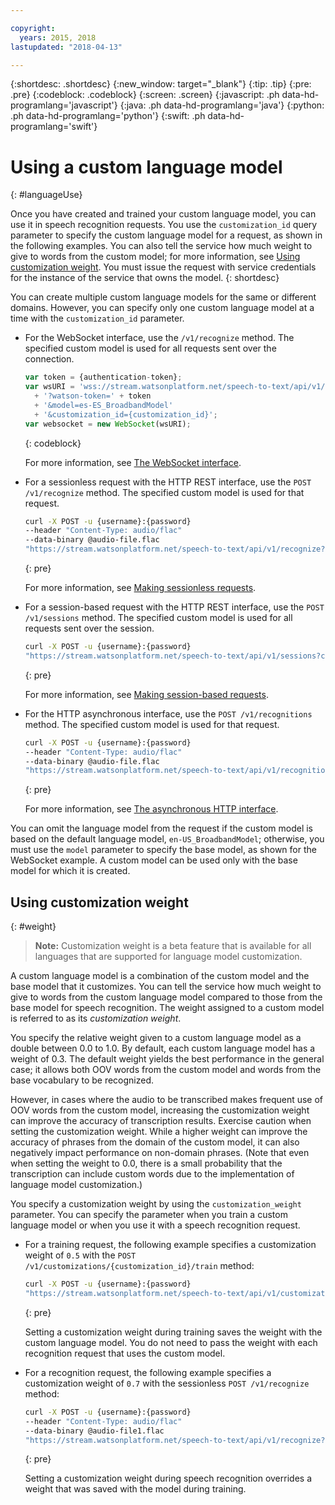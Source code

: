```yaml
---

copyright:
  years: 2015, 2018
lastupdated: "2018-04-13"

---
```


{:shortdesc: .shortdesc}
{:new_window: target="_blank"}
{:tip: .tip}
{:pre: .pre}
{:codeblock: .codeblock}
{:screen: .screen}
{:javascript: .ph data-hd-programlang='javascript'}
{:java: .ph data-hd-programlang='java'}
{:python: .ph data-hd-programlang='python'}
{:swift: .ph data-hd-programlang='swift'}

# Using a custom language model
{: #languageUse}

Once you have created and trained your custom language model, you can use it in speech recognition requests. You use the `customization_id` query parameter to specify the custom language model for a request, as shown in the following examples. You can also tell the service how much weight to give to words from the custom model; for more information, see [Using customization weight](#weight). You must issue the request with service credentials for the instance of the service that owns the model.
{: shortdesc}

You can create multiple custom language models for the same or different domains. However, you can specify only one custom language model at a time with the `customization_id` parameter.

-   For the WebSocket interface, use the `/v1/recognize` method. The specified custom model is used for all requests sent over the connection.

    ```javascript
    var token = {authentication-token};
    var wsURI = 'wss://stream.watsonplatform.net/speech-to-text/api/v1/recognize'
      + '?watson-token=' + token
      + '&model=es-ES_BroadbandModel'
      + '&customization_id={customization_id}';
    var websocket = new WebSocket(wsURI);
    ```
    {: codeblock}

    For more information, see [The WebSocket interface](/docs/services/speech-to-text/websockets.html).
-   For a sessionless request with the HTTP REST interface, use the `POST /v1/recognize` method. The specified custom model is used for that request.

    ```bash
    curl -X POST -u {username}:{password}
    --header "Content-Type: audio/flac"
    --data-binary @audio-file.flac
    "https://stream.watsonplatform.net/speech-to-text/api/v1/recognize?customization_id={customization_id}"
    ```
    {: pre}

    For more information, see [Making sessionless requests](/docs/services/speech-to-text/http.html#HTTP-sessionless).
-   For a session-based request with the HTTP REST interface, use the `POST /v1/sessions` method. The specified custom model is used for all requests sent over the session.

    ```bash
    curl -X POST -u {username}:{password}
    "https://stream.watsonplatform.net/speech-to-text/api/v1/sessions?customization_id={customization_id}"
    ```
    {: pre}

    For more information, see [Making session-based requests](/docs/services/speech-to-text/http.html#HTTP-sessions).
-   For the HTTP asynchronous interface, use the `POST /v1/recognitions` method. The specified custom model is used for that request.

    ```bash
    curl -X POST -u {username}:{password}
    --header "Content-Type: audio/flac"
    --data-binary @audio-file.flac
    "https://stream.watsonplatform.net/speech-to-text/api/v1/recognitions?customization_id={customization_id}"
    ```
    {: pre}

    For more information, see [The asynchronous HTTP interface](/docs/services/speech-to-text/async.html).

You can omit the language model from the request if the custom model is based on the default language model, `en-US_BroadbandModel`; otherwise, you must use the `model` parameter to specify the base model, as shown for the WebSocket example. A custom model can be used only with the base model for which it is created.

## Using customization weight
{: #weight}

> **Note:** Customization weight is a beta feature that is available for all languages that are supported for language model customization.

A custom language model is a combination of the custom model and the base model that it customizes. You can tell the service how much weight to give to words from the custom language model compared to those from the base model for speech recognition. The weight assigned to a custom model is referred to as its *customization weight*.

You specify the relative weight given to a custom language model as a double between 0.0 to 1.0. By default, each custom language model has a weight of 0.3. The default weight yields the best performance in the general case; it allows both OOV words from the custom model and words from the base vocabulary to be recognized.

However, in cases where the audio to be transcribed makes frequent use of OOV words from the custom model, increasing the customization weight can improve the accuracy of transcription results. Exercise caution when setting the customization weight. While a higher weight can improve the accuracy of phrases from the domain of the custom model, it can also negatively impact performance on non-domain phrases. (Note that even when setting the weight to 0.0, there is a small probability that the transcription can include custom words due to the implementation of language model customization.)

You specify a customization weight by using the `customization_weight` parameter. You can specify the parameter when you train a custom language model or when you use it with a speech recognition request.

-   For a training request, the following example specifies a customization weight of `0.5` with the `POST /v1/customizations/{customization_id}/train` method:

    ```bash
    curl -X POST -u {username}:{password}
    "https://stream.watsonplatform.net/speech-to-text/api/v1/customizations/{customization_id}/train?customization_weight=0.5"
    ```
    {: pre}

    Setting a customization weight during training saves the weight with the custom language model. You do not need to pass the weight with each recognition request that uses the custom model.

-   For a recognition request, the following example specifies a customization weight of `0.7` with the sessionless `POST /v1/recognize` method:

    ```bash
    curl -X POST -u {username}:{password}
    --header "Content-Type: audio/flac"
    --data-binary @audio-file1.flac
    "https://stream.watsonplatform.net/speech-to-text/api/v1/recognize?customization_id={customization_id}&customization_weight=0.7"
    ```
    {: pre}

    Setting a customization weight during speech recognition overrides a weight that was saved with the model during training.
